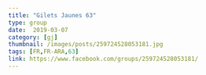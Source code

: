 ```yaml
---
title: "Gilets Jaunes 63"
type: group
date:  2019-03-07
category: [gj]
thumbnail: /images/posts/259724528053181.jpg
tags: [FR,FR-ARA,63]
link: https://www.facebook.com/groups/259724528053181/
---
```

